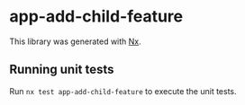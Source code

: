 # app-add-child-feature

This library was generated with [Nx](https://nx.dev).

## Running unit tests

Run `nx test app-add-child-feature` to execute the unit tests.

